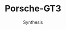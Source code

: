 ---
title: Porsche-GT3
subtitle: Synthesis
layout: default
modal-id: 6
img: synthesis/Porsche-GT3.jpg
thumbnail: synthesis/Porsche-GT3.jpg
alt: image-alt
project-date: October 2018
description: Porsche-GT3.
---